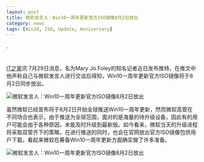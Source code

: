 ```yaml
---
layout: post
title: 微软发言人：Win10一周年更新官方ISO镜像8月2日放出
category: news
tags: [Win10, ISO, Update, Anniversary]
---
```


.

#
[IT之家](http://www.ithome.com)讯 7月29日消息，名为Mary Jo Foley的知名记者近日发布推特，在推文中他声称自己与微软发言人进行交谈后得知，Win10一周年更新官方ISO镜像将于8月2日同步放出。   
    
![微软发言人：Win10一周年更新官方ISO镜像8月2日放出](http://img.ithome.com/newsuploadfiles/2016/7/20160729_132411_63.png)    
    
虽然微软已经宣布将于8月2日开始全球推送Win10一周年更新，然而微软高管在不同场合也表示，由于推送为全球范围，面对的是海量的待升级设备，因此有的用户可能会由于各种原因，未能及时升级到最新版。如今看来，微软当天的升级进程将采取双管齐下的策略，在进行推送的同时，也会在官网放出官方ISO镜像包供用户下载，看起来微软在筹备Win10一周年更新方面确实做了许多准备。    
    
![微软发言人：Win10一周年更新官方ISO镜像8月2日放出](http://img.ithome.com/newsuploadfiles/2016/7/20160729_132404_469.png)
